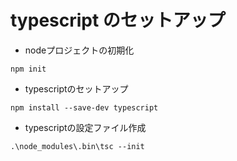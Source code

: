 # typescript のセットアップ

- nodeプロジェクトの初期化

```
npm init
```

- typescriptのセットアップ

```
npm install --save-dev typescript
```

- typescriptの設定ファイル作成

```
.\node_modules\.bin\tsc --init
```

